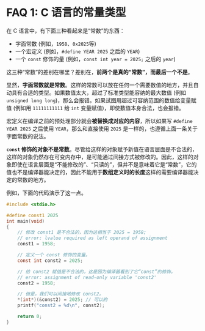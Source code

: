 # FAQ 1: C 语言的常量类型

在 C 语言中，有下面三种看起来是“常数”的东西：

- 字面常数 (例如，`1958`、`0x2025`等)
- 一个宏定义 (例如，`#define YEAR 2025` 之后的 `YEAR`)
- 一个 `const` 修饰的量 (例如，`const int year = 2025;` 之后的 `year`)

这三种“常数”的差别在哪里？差别在，**前两个是真的“常数”，而最后一个不是**。

显然，**字面常数就是常数**。这样的常数可以放在任何一个需要数值的地方，并且自动具有合适的类型。如果数值太大，超过了标准类型能容纳的最大数值 (例如 `unsigned long long`)，那么会报错。如果试图用超过可容纳范围的数值给变量赋值 (例如用 `11111111111` 给 `int` 变量赋值)，即使数值本身合法，也会报错。

宏定义在编译之前的预处理部分就会**被替换成对应的内容**，所以如果写 `#define YEAR 2025` 之后使用 `YEAR`，那么和直接使用 `2025` 是一样的，也遵循上面一条关于字面常数的说法。

**`const` 修饰的对象不是常数**。尽管给这样的对象赋予新值在语言层面是不合法的，这样的对象仍然存在可变内存中，是可能通过间接方式被修改的。因此，这样的对象即使在语言层面是“不能修改的”、“只读的”，但并不是意味着它是“常数”，它的值也不是编译器能决定的，因此不能用于**数组定义时的长度**这样的需要编译器能决定的常数的地方。

例如，下面的代码演示了这一点。

```c
#include <stdio.h>

#define const1 2025
int main(void)
{
    // 修改 const1 是不合法的，因为这相当于 2025 = 1958;
    // error: lvalue required as left operand of assignment
    const1 = 1958;

    // 定义一个 const 修饰的变量。
    const int const2 = 2025;

    // 给 const2 赋值是不合法的，这是因为编译器看到了它“const”的修饰。
    // error: assignment of read-only variable 'const2'
    const2 = 1958;

    // 但是，我们可以间接地修改 const2。
    *(int*)(&const2) = 2025; // 可以的
    printf("const2 = %d\n", const2);

    return 0;
}
```
